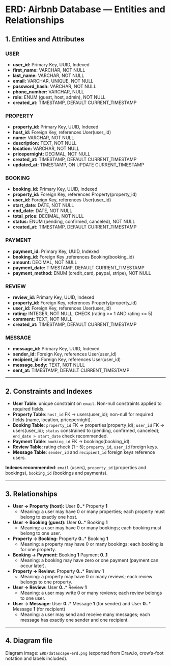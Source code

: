 # ERD: Airbnb Database — Entities and Relationships

## 1. Entities and Attributes

### USER
- **user_id:** Primary Key, UUID, Indexed
- **first_name:** VARCHAR, NOT NULL
- **last_name:** VARCHAR, NOT NULL
- **email:** VARCHAR, UNIQUE, NOT NULL
- **password_hash:** VARCHAR, NOT NULL
- **phone_number:** VARCHAR, NULL
- **role:** ENUM (guest, host, admin), NOT NULL
- **created_at:** TIMESTAMP, DEFAULT CURRENT_TIMESTAMP

### PROPERTY
- **property_id:** Primary Key, UUID, Indexed
- **host_id:** Foreign Key, references User(user_id)
- **name:** VARCHAR, NOT NULL
- **description:** TEXT, NOT NULL
- **location:** VARCHAR, NOT NULL
- **pricepernight:** DECIMAL, NOT NULL
- **created_at:** TIMESTAMP, DEFAULT CURRENT_TIMESTAMP
- **updated_at:** TIMESTAMP, ON UPDATE CURRENT_TIMESTAMP

### BOOKING
- **booking_id:** Primary Key, UUID, Indexed
- **property_id:** Foreign Key, references Property(property_id)
- **user_id:** Foreign Key, references User(user_id)
- **start_date:** DATE, NOT NULL
- **end_date:** DATE, NOT NULL
- **total_price:** DECIMAL, NOT NULL
- **status:** ENUM (pending, confirmed, canceled), NOT NULL
- **created_at:** TIMESTAMP, DEFAULT CURRENT_TIMESTAMP

### PAYMENT
- **payment_id:** Primary Key, UUID, Indexed
- **booking_id:** Foreign Key ,references Booking(booking_id)
- **amount:** DECIMAL, NOT NULL
- **payment_date:** TIMESTAMP, DEFAULT CURRENT_TIMESTAMP
- **payment_method:** ENUM (credit_card, paypal, stripe), NOT NULL

### REVIEW
- **review_id:** Primary Key, UUID, Indexed
- **property_id:** Foreign Key, references Property(property_id)
- **user_id:** Foreign Key, references User(user_id)
- **rating:** INTEGER, NOT NULL, CHECK (rating >= 1 AND rating <= 5)
- **comment:** TEXT, NOT NULL
- **created_at:** TIMESTAMP, DEFAULT CURRENT_TIMESTAMP

### MESSAGE
- **message_id:** Primary Key, UUID, Indexed
- **sender_id:** Foreign Key, references User(user_id)
- **recipient_id:** Foreign Key, references User(user_id)
- **message_body:** TEXT, NOT NULL
- **sent_at:** TIMESTAMP, DEFAULT CURRENT_TIMESTAMP

---

## 2. Constraints and Indexes 
- **User Table**: unique constraint on `email`. Non-null constraints applied to required fields.
- **Property Table**: `host_id` FK → users(user_id); non-null for required fields (name, location, pricepernight).
- **Booking Table**: `property_id` FK → properties(property_id); `user_id` FK → users(user_id); `status` constrained to (pending, confirmed, canceled); `end_date > start_date` check recommended.
- **Payment Table**: `booking_id` FK → bookings(booking_id).
- **Review Table**: rating check (1 - 5); `property_id`, `user_id` foreign keys.
- **Message Table**: `sender_id` and `recipient_id` foreign keys reference users.

**Indexes recommended**: `email` (users), `property_id` (properties and bookings), `booking_id` (bookings and payments).

---

## 3. Relationships
- **User → Property (host):** User **0..*** Property **1**  
  - Meaning: a user may have 0 or many properties; each property must belong to exactly one host.
- **User → Booking (guest):** User **0..*** Booking **1**  
  - Meaning: a user may have 0 or many bookings; each booking must belong to one user.
- **Property → Booking:** Property **0..*** Booking **1**  
  - Meaning: a property may have 0 or many bookings; each booking is for one property.
- **Booking → Payment:** Booking **1** Payment **0..1**  
  - Meaning: a booking may have zero or one payment (payment can occur later).
- **Property → Review:** Property **0..*** Review **1**  
  - Meaning: a property may have 0 or many reviews; each review belongs to one property.
- **User → Review:** User **0..*** Review **1**  
  - Meaning: a user may write 0 or many reviews; each review belongs to one user.
- **User → Message:** User **0..*** Message **1** (for sender) and User **0..*** Message **1** (for recipient)  
  - Meaning: a user may send and receive many messages; each message has exactly one sender and one recipient.

---

## 4. Diagram file
Diagram image: `ERD/datascape-erd.png` (exported from Draw.io, crow’s-foot notation and labels included).


